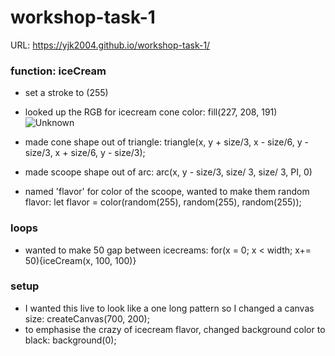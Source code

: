 # workshop-task-1

URL: https://yjk2004.github.io/workshop-task-1/

### function: iceCream
- set a stroke to (255)
- looked up the RGB for icecream cone color: fill(227, 208, 191)
![Unknown](https://github.com/YJK2004/workshop-task-1/assets/162935954/b4a2970c-57bd-41c7-8f68-878c04742806)

- made cone shape out of triangle: triangle(x, y + size/3, x - size/6, y - size/3, x + size/6, y - size/3);

- made scoope shape out of arc: arc(x, y - size/3, size/ 3, size/ 3, PI, 0)
- named 'flavor' for color of the scoope, wanted to make them random flavor:
let flavor = color(random(255), random(255), random(255));

### loops
- wanted to make 50 gap between icecreams: for(x = 0; x < width; x+= 50){iceCream(x, 100, 100)}

### setup
- I wanted this live to look like a one long pattern so I changed a canvas size: createCanvas(700, 200);
- to emphasise the crazy of icecream flavor, changed background color to black: background(0);
